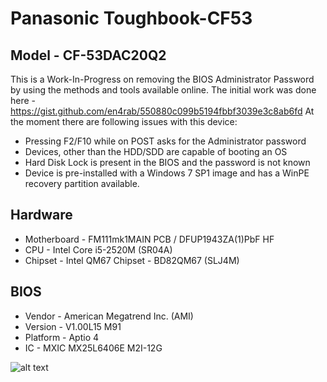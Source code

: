# Panasonic Toughbook-CF53

## Model - CF-53DAC20Q2

This is a Work-In-Progress on removing the BIOS Administrator Password by using the methods and tools available online. 
The initial work was done here - https://gist.github.com/en4rab/550880c099b5194fbbf3039e3c8ab6fd
At the moment there are following issues with this device:

* Pressing F2/F10 while on POST asks for the Administrator password 
* Devices, other than the HDD/SDD are capable of booting an OS
* Hard Disk Lock is present in the BIOS and the password is not known
* Device is pre-installed with a Windows 7 SP1 image and has a WinPE recovery partition available.

## Hardware

* Motherboard - FM111mk1MAIN PCB / DFUP1943ZA(1)PbF HF
* CPU - Intel Core i5-2520M (SR04A)
* Chipset - Intel QM67 Chipset - BD82QM67 (SLJ4M) 

## BIOS

* Vendor - American Megatrend Inc. (AMI)
* Version - V1.00L15 M91
* Platform - Aptio 4
* IC - MXIC MX25L6406E  M2I-12G

![alt text](https://github.com/esters/Toughbook-CF53/blob/master/CF53-3LTSA43202.png "Screenshot")


